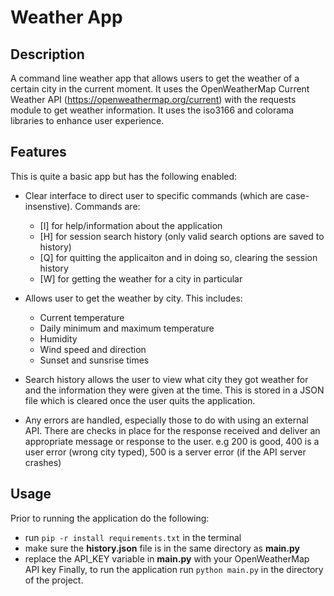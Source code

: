 # Weather App

## Description
A command line weather app that allows users to get the weather of a certain city in the current moment. It uses the OpenWeatherMap Current Weather API (https://openweathermap.org/current) with the requests module to get weather information. It uses the iso3166 and colorama libraries to enhance user experience.

## Features
This is quite a basic app but has the following enabled:
- Clear interface to direct user to specific commands (which are case-insenstive). Commands are:
  - [I] for help/information about the application
  - [H] for session search history (only valid search options are saved to history)
  - [Q] for quitting the applicaiton and in doing so, clearing the session history
  - [W] for getting the weather for a city in particular

- Allows user to get the weather by city. This includes:
  - Current temperature
  - Daily minimum and maximum temperature
  - Humidity
  - Wind speed and direction
  - Sunset and sunsrise times
    
- Search history allows the user to view what city they got weather for and the information they were given at the time. This is stored in a JSON file which is cleared once the user quits the application.
- Any errors are handled, especially those to do with using an external API. There are checks in place for the response received and deliver an appropriate message or response to the user. e.g 200 is good, 400 is a user error (wrong city typed), 500 is a server error (if the API server crashes)

## Usage
Prior to running the application do the following:
- run ```pip -r install requirements.txt``` in the terminal
- make sure the **history.json** file is in the same directory as **main.py**
- replace the API_KEY variable in **main.py** with your OpenWeatherMap API key
Finally, to run the application run ```python main.py``` in the directory of the project.
